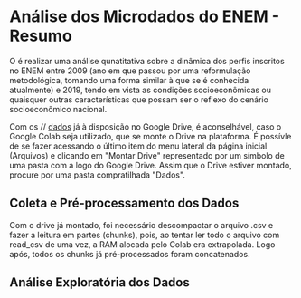 # Análise dos Microdados do ENEM - Resumo

O é realizar uma análise qunatitativa sobre a dinâmica dos perfis inscritos no ENEM entre 2009 (ano em que passou por uma reformulação metodológica, tomando uma forma similar à que se é conhecida atualmente) e 2019, tendo em vista as condições socioeconômicas ou quaisquer outras características que possam ser o reflexo do cenário socioeconômico nacional.  

Com os // [dados](https://github.com/e-moncao-lima/UC_Data_Science-Analise_ENEM/blob/dados/README.md) já à disposição no Google Drive, é aconselhável, caso o Google Colab seja utilizado, que se monte o Drive na plataforma. É possívle de se fazer acessando o último item do menu lateral da página inicial (Arquivos) e clicando em "Montar Drive" representado por um símbolo de uma pasta com a logo do Google Drive. Assim que o Drive estiver montado, procure por uma pasta compratilhada "Dados".


## Coleta e Pré-processamento dos Dados

Com o drive já montado, foi necessário descompactar o arquivo .csv e fazer a leitura em partes (chunks), pois, ao tentar ler todo o arquivo com read_csv de uma vez, a RAM alocada pelo Colab era extrapolada. Logo após, todos os chunks já pré-processados foram concatenados.

## Análise Exploratória dos Dados






